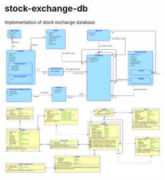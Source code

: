 # stock-exchange-db
Implementation of stock exchange database

![](img/erd.png)

![](img/physical.png)
